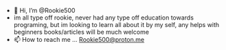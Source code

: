 - 👋 Hi, I’m @Rookie500
- im all type off rookie, never had any type off education towards programing, but im looking to learn all about it by my self, any helps with beginners books/articles will be much welcome
- 📫 How to reach me ... Rookie500@proton.me


<!---
Rookie500/Rookie500 is a ✨ special ✨ repository because its `README.md` (this file) appears on your GitHub profile.
You can click the Preview link to take a look at your changes.
--->
